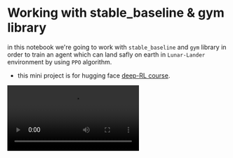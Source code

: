 # Working with stable_baseline & gym library

in this notebook we're going to work with `stable_baseline` and `gym` library in order to train an agent which can land safly on earth in `Lunar-Lander` environment by using `PPO` algorithm.

- this mini project is for hugging face [deep-RL course](https://huggingface.co/deep-rl-course/unit0/introduction?fw=pt).

![env_render](replay.mp4)